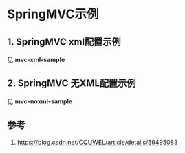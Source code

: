 # SpringMVC示例

## 1. SpringMVC xml配置示例

见 **mvc-xml-sample**   





## 2. SpringMVC 无XML配置示例

见 **mvc-noxml-sample**  





## 参考

1. https://blog.csdn.net/CQUWEL/article/details/59495083